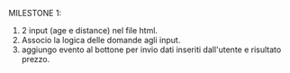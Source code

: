 MILESTONE 1:
1. 2 input (age e distance) nel file html.
2. Associo la logica delle domande agli input.
3. aggiungo evento al bottone per invio dati inseriti dall'utente e risultato prezzo.

